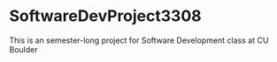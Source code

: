 # SoftwareDevProject3308
This is an semester-long project for Software Development class at CU Boulder

